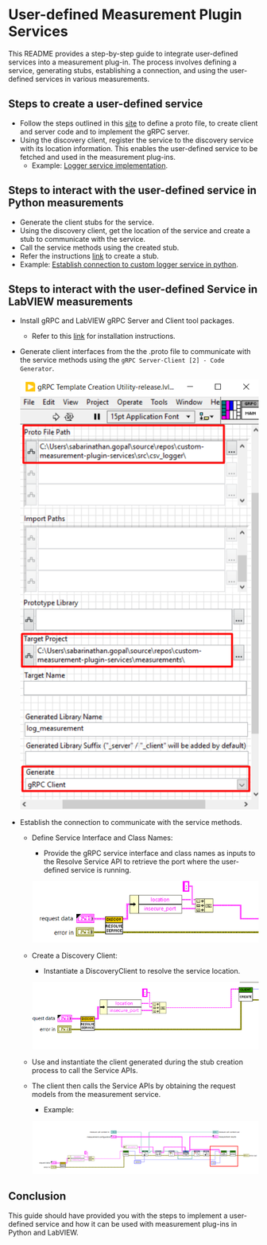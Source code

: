 # User-defined Measurement Plugin Services

This README provides a step-by-step guide to integrate user-defined services into a measurement plug-in.
The process involves defining a service, generating stubs, establishing a connection, and using
the user-defined services in various measurements.

## Steps to create a user-defined service

- Follow the steps outlined in this
  [site](https://grpc.io/docs/languages/python/basics/#defining-the-service) to define a proto
  file, to create client and server code and to implement the gRPC server.
- Using the discovery client, register the service to the discovery service with its location
  information. This enables the user-defined service to be fetched and used in the measurement
  plug-ins.
  - Example:
  [Logger service implementation](../src/json_logger/logger_service.py).

## Steps to interact with the user-defined service in Python measurements

- Generate the client stubs for the service.
- Using the discovery client, get the location of the service and create a stub to communicate with
  the service.
- Call the service methods using the created stub.
- Refer the instructions [link](https://grpc.io/docs/languages/python/basics/#creating-a-stub) to
  create a stub.
- Example:
  [Establish connection to custom logger service in python](../measurements/python_measurement/measurement.py).

## Steps to interact with the user-defined Service in LabVIEW measurements

- Install gRPC and LabVIEW gRPC Server and Client tool packages.
  - Refer to this
    [link](https://github.com/ni/grpc-labview/blob/master/docs/QuickStart.md#labview-grpc)
    for installation instructions.

- Generate client interfaces from the the .proto file to communicate with the service methods using
  the `gRPC Server-Client [2] - Code Generator`.

  !["gRPC Server-Client [2] - Code Generator](gRPC_Server_Client_Generator.png)

- Establish the connection to communicate with the service methods.
  - Define Service Interface and Class Names:
    - Provide the gRPC service interface and class names as inputs to the Resolve Service API to
      retrieve the port where the user-defined service is running.

    !["Get_Port"](define_service.png)

  - Create a Discovery Client:
    - Instantiate a DiscoveryClient to resolve the service location.

    !["Create_Client"](create_client.png)

  - Use and instantiate the client generated during the stub creation process to call the Service
    APIs.

  - The client then calls the Service APIs by obtaining the request models from the measurement
    service.
    - Example:
  
    !["Call_Server_Methods"](call_apis.png)

## Conclusion

This guide should have provided you with the steps to implement a user-defined service and how it
can be used with measurement plug-ins in Python and LabVIEW.
